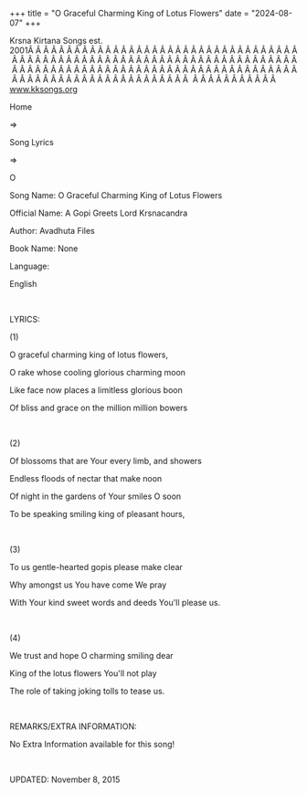 +++ 
title = "O Graceful Charming King of Lotus Flowers"
date = "2024-08-07"
+++

Krsna Kirtana Songs est. 2001Â Â Â Â Â Â Â Â Â Â Â Â Â Â Â Â Â Â Â Â Â Â Â Â Â Â Â Â Â Â Â Â Â Â Â Â Â Â Â Â Â Â Â Â Â Â Â Â Â Â Â Â Â Â Â Â Â Â Â Â Â Â Â Â Â Â Â Â Â Â Â Â Â Â Â Â Â Â Â Â Â Â Â Â Â Â Â Â Â Â Â Â Â Â Â Â Â Â Â Â Â Â Â Â Â Â Â Â Â Â Â Â Â Â Â Â Â Â Â Â Â Â Â Â Â Â Â Â Â Â Â Â  Â Â Â Â Â Â Â Â Â Â Â  
www.kksongs.org








Home
 
⇒
 
Song Lyrics
 
⇒
 
O


Song
Name: O Graceful Charming King of Lotus Flowers


Official
Name: A Gopi Greets Lord Krsnacandra


Author:
Avadhuta Files


Book
Name: None


Language:

English


 


LYRICS:


(1)


O
graceful charming king of lotus flowers,


O rake
whose cooling glorious charming moon


Like
face now places a limitless glorious boon


Of
bliss and grace on the million million bowers


 


(2)


Of
blossoms that are Your every limb, and showers


Endless
floods of nectar that make noon


Of night
in the gardens of Your smiles O soon


To be
speaking smiling king of pleasant hours,


 


(3)


To us
gentle-hearted gopis please make clear


Why
amongst us You have come We pray


With
Your kind sweet words and deeds You'll please us.


 


(4)


We
trust and hope O charming smiling dear


King
of the lotus flowers You'll not play


The
role of taking joking tolls to tease us.


 


REMARKS/EXTRA
INFORMATION:


No
Extra Information available for this song!


 


UPDATED:
 November 8, 2015